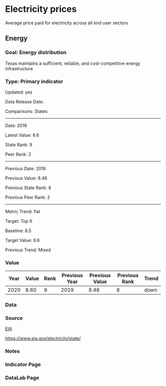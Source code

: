# Electricity prices

Average price paid for electricity across all end user sectors

## Energy

### Goal: Energy distribution

Texas maintains a sufficient, reliable, and cost-competitive energy infrastructure

### Type: Primary indicator

Updated: yes

Data Release Date: 

Comparisons: States

----

Date: 2019

Latest Value: 8.6

State Rank: 9

Peer Rank: 2

----

Previous Date:  2018

Previous Value: 8.48

Previous State Rank: 8

Previous Peer Rank: 2

----

Metric Trend: flat

Target: Top 6

Baseline: 8.5

Target Value: 9.6

Previous Trend: Mixed



### Value

| Year      |  Value      | Rank        | Previous Year | Previous Value | Previous Rank | Trend | 
| ----------- | ----------- | ----------- | ----------- | ----------- | ----------- | -----------|
|   2020      |  8.60       |  9          |      2019   |   8.48      |      8      |    down    | 

### Data

### Source

[EIA](https://www.eia.gov/electricity/sales_revenue_price/)

https://www.eia.gov/electricity/state/

### Notes


### Indicator Page


### DataLab Page
